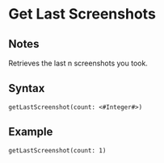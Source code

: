 # Get Last Screenshots

## Notes
Retrieves the last n screenshots you took.

## Syntax

```
getLastScreenshot(count: <#Integer#>)
```

## Example
```
getLastScreenshot(count: 1)
```